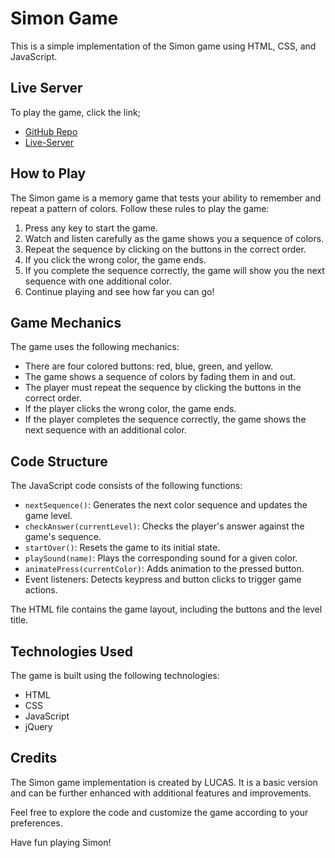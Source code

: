 # Simon Game

This is a simple implementation of the Simon game using HTML, CSS, and JavaScript.

## Live Server

To play the game, click the link;

* [GitHub Repo](https://github.com/Lucas-marques-web/Drum-game)
* [Live-Server](https://lucas-marques-web.github.io/Drum-game/)

## How to Play

The Simon game is a memory game that tests your ability to remember and repeat a pattern of colors. Follow these rules to play the game:

1. Press any key to start the game.
2. Watch and listen carefully as the game shows you a sequence of colors.
3. Repeat the sequence by clicking on the buttons in the correct order.
4. If you click the wrong color, the game ends.
5. If you complete the sequence correctly, the game will show you the next sequence with one additional color.
6. Continue playing and see how far you can go!

## Game Mechanics

The game uses the following mechanics:

- There are four colored buttons: red, blue, green, and yellow.
- The game shows a sequence of colors by fading them in and out.
- The player must repeat the sequence by clicking the buttons in the correct order.
- If the player clicks the wrong color, the game ends.
- If the player completes the sequence correctly, the game shows the next sequence with an additional color.

## Code Structure

The JavaScript code consists of the following functions:

- `nextSequence()`: Generates the next color sequence and updates the game level.
- `checkAnswer(currentLevel)`: Checks the player's answer against the game's sequence.
- `startOver()`: Resets the game to its initial state.
- `playSound(name)`: Plays the corresponding sound for a given color.
- `animatePress(currentColor)`: Adds animation to the pressed button.
- Event listeners: Detects keypress and button clicks to trigger game actions.

The HTML file contains the game layout, including the buttons and the level title.

## Technologies Used

The game is built using the following technologies:

- HTML
- CSS
- JavaScript
- jQuery

## Credits

The Simon game implementation is created by LUCAS. It is a basic version and can be further enhanced with additional features and improvements.

Feel free to explore the code and customize the game according to your preferences.

Have fun playing Simon!